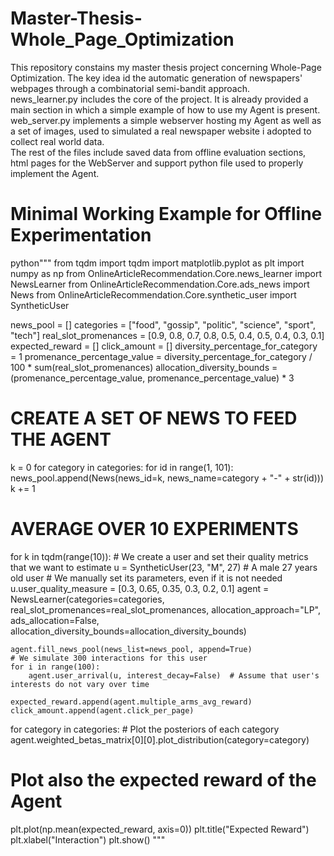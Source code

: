 # Master-Thesis-Whole_Page_Optimization
This repository constains my master thesis project concerning Whole-Page Optimization. The key idea id the automatic generation of newspapers' webpages 
through a combinatorial semi-bandit approach.  
news_learner.py includes the core of the project. It is already provided a main section in which a simple example of how to use my Agent is present.  
web_server.py implements a simple webserver hosting my Agent as well as a set of images, used to simulated a real newspaper website i adopted to collect real world data.  
The rest of the files include saved data from offline evaluation sections, html pages for the WebServer and support python file used to properly implement the Agent.

# Minimal Working Example for Offline Experimentation

python"""
from tqdm import tqdm
import matplotlib.pyplot as plt
import numpy as np
from OnlineArticleRecommendation.Core.news_learner import NewsLearner
from OnlineArticleRecommendation.Core.ads_news import News
from OnlineArticleRecommendation.Core.synthetic_user import SyntheticUser


news_pool = []
categories = ["food", "gossip", "politic", "science", "sport", "tech"]
real_slot_promenances = [0.9, 0.8, 0.7, 0.8, 0.5, 0.4, 0.5, 0.4, 0.3, 0.1]
expected_reward = []
click_amount = []
diversity_percentage_for_category = 1
promenance_percentage_value = diversity_percentage_for_category / 100 * sum(real_slot_promenances)
allocation_diversity_bounds = (promenance_percentage_value, promenance_percentage_value) * 3

# CREATE A SET OF NEWS TO FEED THE AGENT
k = 0
for category in categories:
    for id in range(1, 101):
        news_pool.append(News(news_id=k,
                              news_name=category + "-" + str(id)))
        k += 1

# AVERAGE OVER 10 EXPERIMENTS
for k in tqdm(range(10)):
    # We create a user and set their quality metrics that we want to estimate
    u = SyntheticUser(23, "M", 27)  # A male 27 years old user
    # We manually set its parameters, even if it is not needed
    u.user_quality_measure = [0.3, 0.65, 0.35, 0.3, 0.2, 0.1]
    agent = NewsLearner(categories=categories,
                        real_slot_promenances=real_slot_promenances,
                        allocation_approach="LP",
                        ads_allocation=False,
                        allocation_diversity_bounds=allocation_diversity_bounds)

    agent.fill_news_pool(news_list=news_pool, append=True)
    # We simulate 300 interactions for this user
    for i in range(100):
        agent.user_arrival(u, interest_decay=False)  # Assume that user's interests do not vary over time

    expected_reward.append(agent.multiple_arms_avg_reward)
    click_amount.append(agent.click_per_page)

for category in categories:
    # Plot the posteriors of each category
    agent.weighted_betas_matrix[0][0].plot_distribution(category=category)

# Plot also the expected reward of the Agent
plt.plot(np.mean(expected_reward, axis=0))
plt.title("Expected Reward")
plt.xlabel("Interaction")
plt.show()
"""
